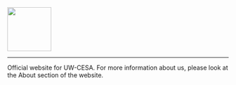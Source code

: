 <img style="width:auto; height:100px" src = "https://github.com/uwcesa/uwcesa.github.io/assets/174089617/88a7ab56-0ccc-4493-bbf7-166a898d2521" center/>

----


Official website for UW-CESA. For more information about us, please look at the About section of the website.
